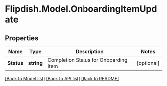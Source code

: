 # Flipdish.Model.OnboardingItemUpdate
## Properties

Name | Type | Description | Notes
------------ | ------------- | ------------- | -------------
**Status** | **string** | Completion Status for Onboarding Item | [optional] 

[[Back to Model list]](../README.md#documentation-for-models) [[Back to API list]](../README.md#documentation-for-api-endpoints) [[Back to README]](../README.md)

